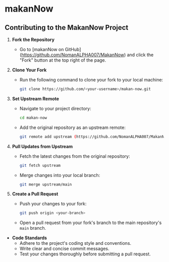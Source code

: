 # makanNow

## Contributing to the MakanNow Project

1. **Fork the Repository**
   - Go to [makanNow on GitHub] (https://github.com/NomanALPHA007/MakanNow) and click the "Fork" button at the top right of the page.

2. **Clone Your Fork**
   - Run the following command to clone your fork to your local machine:
     ```bash
     git clone https://github.com/<your-username>/makan-now.git
     ```

3. **Set Upstream Remote**
   - Navigate to your project directory:
     ```bash
     cd makan-now
     ```
   - Add the original repository as an upstream remote:
     ```bash
     git remote add upstream (https://github.com/NomanALPHA007/MakanNow.git)
     ```

4. **Pull Updates from Upstream**
   - Fetch the latest changes from the original repository:
     ```bash
     git fetch upstream
     ```
   - Merge changes into your local branch:
     ```bash
     git merge upstream/main
     ```

5. **Create a Pull Request**
   - Push your changes to your fork:
     ```bash
     git push origin <your-branch>
     ```
   - Open a pull request from your fork's branch to the main repository's `main` branch.



- **Code Standards**
  - Adhere to the project's coding style and conventions.
  - Write clear and concise commit messages.
  - Test your changes thoroughly before submitting a pull request.
